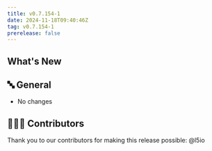 ```yaml
---
title: v0.7.154-1
date: 2024-11-18T09:40:46Z
tag: v0.7.154-1
prerelease: false
---
```


## What's New
## 🔤 General
* No changes

## 👨🏽‍💻 Contributors

Thank you to our contributors for making this release possible:
@l5io
